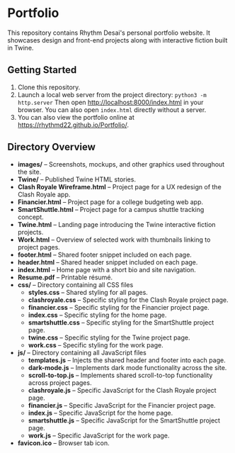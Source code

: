 # Portfolio

This repository contains Rhythm Desai's personal portfolio website. It showcases design and front-end projects along with interactive fiction built in Twine.

## Getting Started

1. Clone this repository.
2. Launch a local web server from the project directory:
   `python3 -m http.server`
   Then open <http://localhost:8000/index.html> in your browser. You can also open `index.html` directly without a server.
3. You can also view the portfolio online at <https://rhythmd22.github.io/Portfolio/>.

## Directory Overview

- **images/** – Screenshots, mockups, and other graphics used throughout the site.
- **Twine/** – Published Twine HTML stories.
- **Clash Royale Wireframe.html** – Project page for a UX redesign of the Clash Royale app.
- **Financier.html** – Project page for a college budgeting web app.
- **SmartShuttle.html** – Project page for a campus shuttle tracking concept.
- **Twine.html** – Landing page introducing the Twine interactive fiction projects.
- **Work.html** – Overview of selected work with thumbnails linking to project pages.
- **footer.html** – Shared footer snippet included on each page.
- **header.html** – Shared header snippet included on each page.
- **index.html** – Home page with a short bio and site navigation.
- **Resume.pdf** – Printable résumé.
- **css/** – Directory containing all CSS files
  - **styles.css** – Shared styling for all pages.
  - **clashroyale.css** – Specific styling for the Clash Royale project page.
  - **financier.css** – Specific styling for the Financier project page.
  - **index.css** – Specific styling for the home page.
  - **smartshuttle.css** – Specific styling for the SmartShuttle project page.
  - **twine.css** – Specific styling for the Twine project page.
  - **work.css** – Specific styling for the work page.
- **js/** – Directory containing all JavaScript files
  - **templates.js** – Injects the shared header and footer into each page.
  - **dark-mode.js** – Implements dark mode functionality across the site.
  - **scroll-to-top.js** – Implements shared scroll-to-top functionality across project pages.
  - **clashroyale.js** – Specific JavaScript for the Clash Royale project page.
  - **financier.js** – Specific JavaScript for the Financier project page.
  - **index.js** – Specific JavaScript for the home page.
  - **smartshuttle.js** – Specific JavaScript for the SmartShuttle project page.
  - **work.js** – Specific JavaScript for the work page.
- **favicon.ico** – Browser tab icon.
